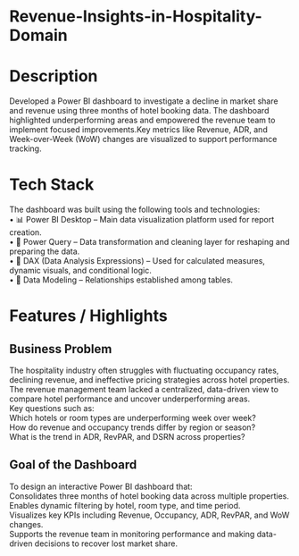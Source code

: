 # Revenue-Insights-in-Hospitality-Domain
# Description
Developed a Power BI dashboard to investigate a decline in market share and revenue using three months of hotel booking data. The dashboard highlighted underperforming areas and empowered the revenue team to implement focused improvements.Key metrics like Revenue, ADR, and Week-over-Week (WoW) changes are visualized to support performance tracking.
# Tech Stack
The dashboard was built using the following tools and technologies:  
•	📊 Power BI Desktop – Main data visualization platform used for report creation.  
•	📂 Power Query – Data transformation and cleaning layer for reshaping and preparing the data.  
•	🧠 DAX (Data Analysis Expressions) – Used for calculated measures, dynamic visuals, and conditional logic.  
•	📝 Data Modeling – Relationships established among tables.  
# Features / Highlights  
## Business Problem    
The hospitality industry often struggles with fluctuating occupancy rates, declining revenue, and ineffective pricing strategies across hotel properties. The revenue management team lacked a centralized, data-driven view to compare hotel performance and uncover underperforming areas.  
Key questions such as:  
Which hotels or room types are underperforming week over week?  
How do revenue and occupancy trends differ by region or season?  
What is the trend in ADR, RevPAR, and DSRN across properties? 

## Goal of the Dashboard  
To design an interactive Power BI dashboard that:  
Consolidates three months of hotel booking data across multiple properties.  
Enables dynamic filtering by hotel, room type, and time period.  
Visualizes key KPIs including Revenue, Occupancy, ADR, RevPAR, and WoW changes.  
Supports the revenue team in monitoring performance and making data-driven decisions to recover lost market share.  


